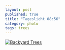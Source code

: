 ```yaml
---
layout: post
published: true
title: "Tageslicht 08:56"
category: photo
tags: trees
---
```


[![Backyard Trees](http://37.media.tumblr.com/5f5e9fa21162569600ed72c79c5c4e07/tumblr_n4p02dfFLP1rive1ro1_500.jpg)](http://dr3wh0.tumblr.com/post/84017563789)